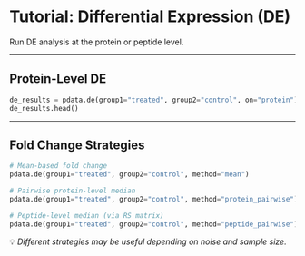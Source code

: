 # Tutorial: Differential Expression (DE)

Run DE analysis at the protein or peptide level.

---

## Protein-Level DE

```python
de_results = pdata.de(group1="treated", group2="control", on="protein")
de_results.head()
```

---

## Fold Change Strategies

```python
# Mean-based fold change
pdata.de(group1="treated", group2="control", method="mean")

# Pairwise protein-level median
pdata.de(group1="treated", group2="control", method="protein_pairwise")

# Peptide-level median (via RS matrix)
pdata.de(group1="treated", group2="control", method="peptide_pairwise")
```

💡 *Different strategies may be useful depending on noise and sample size.*

